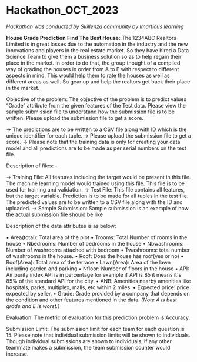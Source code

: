 # Hackathon_OCT_2023
*Hackathon was conducted by Skillenza community by Imarticus learning*



**House Grade Prediction**
**Find The Best House:** 
The 1234ABC Realtors Limited is in great losses due to the automation in the industry and the new innovations and players in the real estate market. So they have hired a Data Science Team to give them a business solution so as to help regain their place in the market. In order to do that, the group thought of a compiled way of grading the houses in order from A to E with respect to different aspects in mind. This would help them to rate the houses as well as different areas as well. So gear up and help the realtors get back their place in the market.

Objective of the problem: The objective of the problem is to predict values “Grade” attribute from the given features of the Test data. Please view the sample submission file to understand how the submission file is to be written. Please upload the submission file to get a score.

-> The predictions are to be written to a CSV file along with ID which is the unique identifier for each tuple.
-> Please upload the submission file to get a score.
-> Please note that the training data is only for creating your data model and all predictions are to be made as per serial numbers on the test file.

Description of files: -

-> Training File: All features including the target would be present in this file. The machine learning model would trained using this file. This file is to be used for training and validation.
-> Test File: This file contains all features, but the target variable. Prediction is to be made for all tuples in the test
file. The predicted values are to be written to a CSV file along with the ID and uploaded.
-> Sample Submission: Sample submission is an example of how the actual submission file should be like

Description of the data attributes is as below:

• Area(total): Total area of the plot
• Trooms: Total Number of rooms in the house
• Nbedrooms: Number of bedrooms in the house
• Nbwashrooms: Number of washrooms attached with bedroom
• Twashrooms: total number of washrooms in the house.
• Roof: Does the house has roof(yes or no)
• Roof(Area): Total area of the terrace
• Lawn(Area): Area of the lawn including garden and parking
• Nfloor: Number of floors in the house
• API: Air purity index API is in percentage for example if API is 85 it means it's 85% of the standard API for the city.
• ANB: Amenities nearby amenities like hospitals, parks, multiplex, malls, etc within 2 miles.
• Expected price: price expected by seller.
• Grade: Grade provided by a company that depends on the condition and other features mentioned in the data. *(Note A is best grade and E is worst.)*

Evaluation: The metric of evaluation for this prediction problem is Accuracy.

Submission Limit: The submission limit for each team for each question is 15. Please note that individual submission limits will be shown to individuals. Though individual submissions are shown to individuals, if any other teammate makes a submission, the team submission counter would increase.
